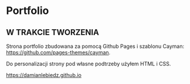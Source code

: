 # Portfolio

## W TRAKCIE TWORZENIA

Strona portfolio zbudowana za pomocą Github Pages i szablonu Cayman: https://github.com/pages-themes/cayman.

Do personalizacji strony pod własne podtrzeby użyłem HTML i CSS.

https://damianlebiedz.github.io
